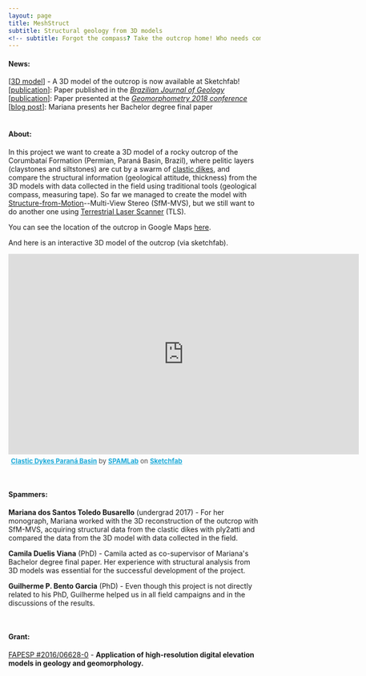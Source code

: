 ```yaml
---
layout: page
title: MeshStruct
subtitle: Structural geology from 3D models
<!-- subtitle: Forgot the compass? Take the outcrop home! Who needs compasses when you have meshes? -->
---
```

#### News:  
[[3D model](https://skfb.ly/6GVoy)] - A 3D model of the outcrop is now available at Sketchfab!   
[[publication](/pages/publications/index.html#bjgeo_camila)]: Paper published in the [_Brazilian Journal of Geology_](https://doi.org/10.1590/2317-4889201800201898)  
[[publication](/pages/publications/index.html#gmorph)]: Paper presented at the [_Geomorphometry 2018 conference_](https://doi.org/10.7287/peerj.preprints.27060v1)  
[[blog post](/2017-12-05-mariana-defense)]: Mariana presents her Bachelor degree final paper  
&nbsp;
&nbsp;

#### About:
In this project we want to create a 3D model of a rocky outcrop of the Corumbataí Formation (Permian, Paraná Basin, Brazil), where pelitic layers (claystones and siltstones) are cut by a swarm of [clastic dikes](https://en.wikipedia.org/wiki/Clastic_dike), and compare the structural information (geological attitude, thickness) from the 3D models with data collected in the field using traditional tools (geological compass, measuring tape). So far we managed to create the model with [Structure-from-Motion](https://en.wikipedia.org/wiki/Structure_from_motion)--Multi-View Stereo (SfM-MVS), but we still want to do another one using [Terrestrial Laser Scanner](https://en.wikipedia.org/wiki/Laser_scanning) (TLS).

You can see the location of the outcrop in Google Maps [here](https://goo.gl/maps/UdkNeZfSbvQ2).  

And here is an interactive 3D model of the outcrop (via sketchfab).  

<!-- {: style="text-align:center"} -->
<!-- [![outcrop](/img/outcrop_model_small.jpg "Outcrop model"){:width="700px"}](/img/outcrop_model_small.jpg)    -->
<div class="sketchfab-embed-wrapper"><iframe width="700" height="400" src="https://sketchfab.com/models/b8e339a519d04b948a54396d547941fa/embed" frameborder="0" allow="autoplay; fullscreen; vr" mozallowfullscreen="true" webkitallowfullscreen="true"></iframe>

<p style="font-size: 13px; font-weight: normal; margin: 5px; color: #4A4A4A;">
    <a href="https://sketchfab.com/models/b8e339a519d04b948a54396d547941fa?utm_medium=embed&utm_source=website&utm_campaign=share-popup" target="_blank" style="font-weight: bold; color: #1CAAD9;">Clastic Dykes Paraná Basin</a>
    by <a href="https://sketchfab.com/spamlab?utm_medium=embed&utm_source=website&utm_campaign=share-popup" target="_blank" style="font-weight: bold; color: #1CAAD9;">SPAMLab</a>
    on <a href="https://sketchfab.com?utm_medium=embed&utm_source=website&utm_campaign=share-popup" target="_blank" style="font-weight: bold; color: #1CAAD9;">Sketchfab</a>
</p>
</div>



&nbsp;
&nbsp;

#### Spammers:  
**Mariana dos Santos Toledo Busarello** (undergrad 2017) - For her monograph, Mariana worked with the 3D reconstruction of the outcrop with SfM-MVS, acquiring structural data from the clastic dikes with ply2atti and compared the data from the 3D model with data collected in the field.  

**Camila Duelis Viana** (PhD) - Camila acted as co-supervisor of Mariana's Bachelor degree final paper. Her experience with structural analysis from 3D models was essential for the successful development of the project.   

**Guilherme P. Bento Garcia** (PhD) - Even though this project is not directly related to his PhD, Guilherme helped us in all field campaigns and in the discussions of the results.  


&nbsp;
&nbsp;
#### Grant:
[FAPESP #2016/06628-0](/grants#fapesp_tls) - **Application of high-resolution digital elevation models in geology and geomorphology.**  

